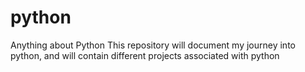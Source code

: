 # python
Anything about Python
This repository will document my journey into python, and will contain different projects associated with python
